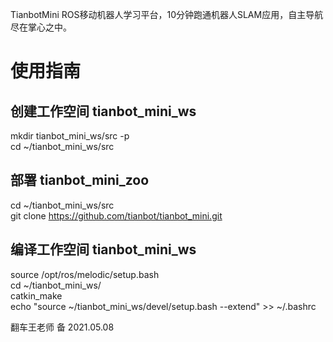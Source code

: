 TianbotMini ROS移动机器人学习平台，10分钟跑通机器人SLAM应用，自主导航尽在掌心之中。

# 使用指南

## 创建工作空间 tianbot_mini_ws

mkdir tianbot_mini_ws/src -p  
cd ~/tianbot_mini_ws/src  

## 部署 tianbot_mini_zoo

cd ~/tianbot_mini_ws/src  
git clone https://github.com/tianbot/tianbot_mini.git  

## 编译工作空间 tianbot_mini_ws

source /opt/ros/melodic/setup.bash  
cd ~/tianbot_mini_ws/  
catkin_make  
echo "source ~/tianbot_mini_ws/devel/setup.bash --extend" >> ~/.bashrc  

翻车王老师 备 2021.05.08
